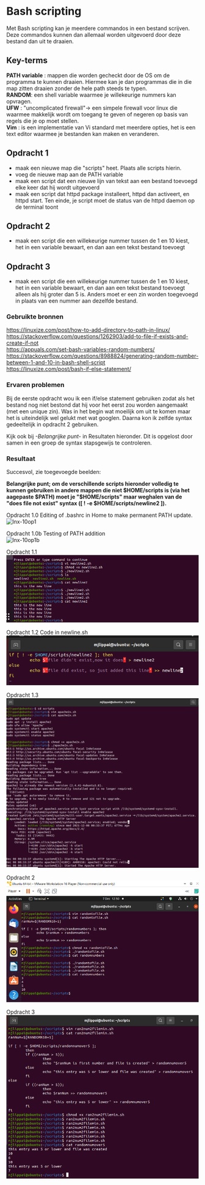 # Bash scripting
Met Bash scripting kan je meerdere commandos in een bestand scrijven. Deze commandos kunnen dan allemaal worden uitgevoerd door deze bestand dan uit te draaien.  

## Key-terms
**PATH variable** : mappen die worden gecheckt door de OS om de programma te kunnen draaien. Hiermee kan je dan programmas die in die map zitten draaien zonder de hele path steeds te typen.  
**RANDOM**: een shell variable waarmee je willekeurige nummers kan opvragen.  
**UFW** : "uncomplicated firewall"-> een simpele firewall voor linux die waarmee makkelijk wordt om toegang te geven of negeren op basis van regels die je op moet stellen.  
**Vim** : is een implementatie van Vi standard met meerdere opties, het is een text editor waarmee je bestanden kan maken en veranderen.  

## Opdracht 1
- maak een nieuwe map die "scripts" heet. Plaats alle scripts hierin.
- voeg de nieuwe map aan de PATH variable
- maak een script dat een nieuwe lijn van tekst aan een bestand toevoegd elke keer dat hij wordt uitgevoerd
- maak een script dat httpd package installeert, httpd dan activeert, en httpd start. Ten einde, je script moet de status van de httpd daemon op de terminal toont

## Opdracht 2
- maak een script die een willekeurige nummer tussen de 1 en 10 kiest, het in een variable bewaart, en dan aan een tekst bestand toevoegt

## Opdracht 3
- maak een script die een willekeurige nummer tussen de 1 en 10 kiest, het in een variable bewaart, en dan aan een tekst bestand toevoegt alleen als hij groter dan 5 is. Anders moet er een zin worden toegevoegd in plaats van een nummer aan dezelfde bestand.

### Gebruikte bronnen
https://linuxize.com/post/how-to-add-directory-to-path-in-linux/  
https://stackoverflow.com/questions/1262903/add-to-file-if-exists-and-create-if-not  
https://appuals.com/set-bash-variables-random-numbers/  
https://stackoverflow.com/questions/8988824/generating-random-number-between-1-and-10-in-bash-shell-script  
https://linuxize.com/post/bash-if-else-statement/  

### Ervaren problemen
Bij de eerste opdracht wou ik een if/else statement gebruiken zodat als het bestand nog niet bestond dat hij voor het eerst zou worden aangemaakt (met een unique zin). Was in het begin wat moeilijk om uit te komen maar het is uiteindelijk wel gelukt met wat googlen. Daarna kon ik zelfde syntax gedeeltelijk in opdracht 2 gebruiken.  

Kijk ook bij *-Belangrijke punt-* in Resultaten hieronder. Dit is opgelost door samen in een groep de syntax stapsgewijs te controleren.

### Resultaat

Succesvol, zie toegevoegde beelden:  

**Belangrijke punt; om de verschillende scripts hieronder volledig te kunnen gebruiken in andere mappen die niet $HOME/scripts is (via het aagepaste $PATH) moet je "$HOME/scripts" maar weghalen van de "does file not exist" syntax ([ ! -e $HOME/scripts/newline2 ]).**

Opdracht 1.0  Editing of .bashrc in Home to make permanent PATH update.
![lnx-10op1](https://user-images.githubusercontent.com/95615509/145396317-894a207b-5af7-4a6e-b4d8-ab4eeb6b0f56.png)

Opdracht 1.0b Testing of PATH addition  
![lnx-10op1b](https://user-images.githubusercontent.com/95615509/145410676-c59eb7a3-c2ac-4bc1-825c-1132848ebabe.png)

Opdracht 1.1  
![newlinescript](../00_includes/lnx-10op1.1.png)

Opdracht 1.2  Code in newline.sh  
![newlinescript2](../00_includes/lnx-10op1.2v2.png)

Opdracht 1.3  
![apache2script](../00_includes/lnx-10op1.3.png)

Opdracht 2  
![random2variable2file](../00_includes/lnx-10op2.png)

Opdracht 3  
![lnx-10op3](../00_includes/lnx-10op3v2.png)
